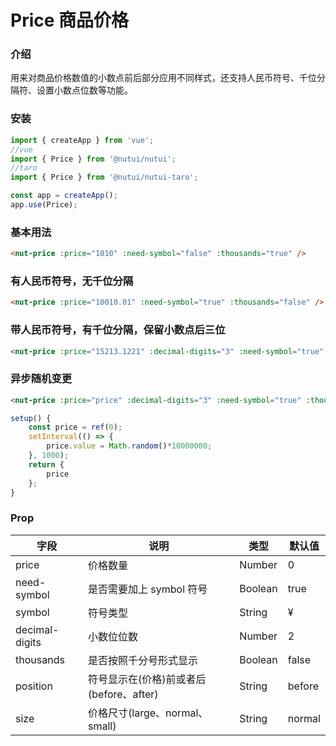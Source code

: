 # Price 商品价格

### 介绍

用来对商品价格数值的小数点前后部分应用不同样式，还支持人民币符号、千位分隔符、设置小数点位数等功能。

### 安装

``` javascript
import { createApp } from 'vue';
//vue
import { Price } from '@nutui/nutui';
//taro
import { Price } from '@nutui/nutui-taro';

const app = createApp();
app.use(Price);

```


### 基本用法

``` html
<nut-price :price="1010" :need-symbol="false" :thousands="true" />
```

### 有人民币符号，无千位分隔

``` html
<nut-price :price="10010.01" :need-symbol="true" :thousands="false" />
```

### 带人民币符号，有千位分隔，保留小数点后三位

``` html
<nut-price :price="15213.1221" :decimal-digits="3" :need-symbol="true" :thousands="true" />
```
### 异步随机变更

``` html
<nut-price :price="price" :decimal-digits="3" :need-symbol="true" :thousands="true" />
```
``` javascript
setup() {
    const price = ref(0);
    setInterval(() => {
        price.value = Math.random()*10000000;
    }, 1000);
    return {
        price
    };
}
```

### Prop

| 字段           | 说明                     | 类型    | 默认值 |
|----------------|--------------------------|---------|--------|
| price          | 价格数量                 | Number  | 0      |
| need-symbol    | 是否需要加上 symbol 符号 | Boolean | true   |
| symbol         | 符号类型                 | String  | &yen;  |
| decimal-digits | 小数位位数               | Number  | 2      |
| thousands      | 是否按照千分号形式显示   | Boolean | false  |
| position      | 符号显示在(价格)前或者后(before、after)   | String | before  |
| size      | 价格尺寸(large、normal、small)   | String | normal  |